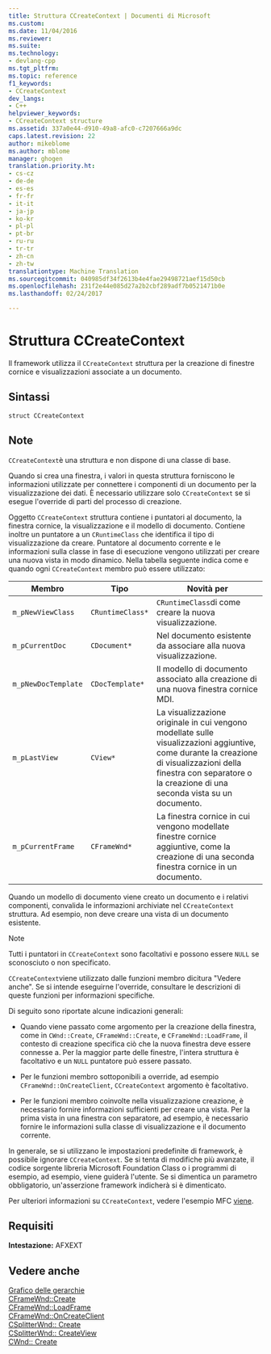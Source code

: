 ```yaml
---
title: Struttura CCreateContext | Documenti di Microsoft
ms.custom: 
ms.date: 11/04/2016
ms.reviewer: 
ms.suite: 
ms.technology:
- devlang-cpp
ms.tgt_pltfrm: 
ms.topic: reference
f1_keywords:
- CCreateContext
dev_langs:
- C++
helpviewer_keywords:
- CCreateContext structure
ms.assetid: 337a0e44-d910-49a8-afc0-c7207666a9dc
caps.latest.revision: 22
author: mikeblome
ms.author: mblome
manager: ghogen
translation.priority.ht:
- cs-cz
- de-de
- es-es
- fr-fr
- it-it
- ja-jp
- ko-kr
- pl-pl
- pt-br
- ru-ru
- tr-tr
- zh-cn
- zh-tw
translationtype: Machine Translation
ms.sourcegitcommit: 040985df34f2613b4e4fae29498721aef15d50cb
ms.openlocfilehash: 231f2e44e085d27a2b2cbf289adf7b0521471b0e
ms.lasthandoff: 02/24/2017

---
```

# <a name="ccreatecontext-structure"></a>Struttura CCreateContext
Il framework utilizza il `CCreateContext` struttura per la creazione di finestre cornice e visualizzazioni associate a un documento.  
  
## <a name="syntax"></a>Sintassi  
  
```  
struct CCreateContext  
```  
  
## <a name="remarks"></a>Note  
 `CCreateContext`è una struttura e non dispone di una classe di base.  
  
 Quando si crea una finestra, i valori in questa struttura forniscono le informazioni utilizzate per connettere i componenti di un documento per la visualizzazione dei dati. È necessario utilizzare solo `CCreateContext` se si esegue l'override di parti del processo di creazione.  
  
 Oggetto `CCreateContext` struttura contiene i puntatori al documento, la finestra cornice, la visualizzazione e il modello di documento. Contiene inoltre un puntatore a un `CRuntimeClass` che identifica il tipo di visualizzazione da creare. Puntatore al documento corrente e le informazioni sulla classe in fase di esecuzione vengono utilizzati per creare una nuova vista in modo dinamico. Nella tabella seguente indica come e quando ogni `CCreateContext` membro può essere utilizzato:  
  
|Membro|Tipo|Novità per|  
|------------|----------|--------------------|  
|`m_pNewViewClass`|`CRuntimeClass*`|`CRuntimeClass`di come creare la nuova visualizzazione.|  
|`m_pCurrentDoc`|`CDocument*`|Nel documento esistente da associare alla nuova visualizzazione.|  
|`m_pNewDocTemplate`|`CDocTemplate*`|Il modello di documento associato alla creazione di una nuova finestra cornice MDI.|  
|`m_pLastView`|`CView*`|La visualizzazione originale in cui vengono modellate sulle visualizzazioni aggiuntive, come durante la creazione di visualizzazioni della finestra con separatore o la creazione di una seconda vista su un documento.|  
|`m_pCurrentFrame`|`CFrameWnd*`|La finestra cornice in cui vengono modellate finestre cornice aggiuntive, come la creazione di una seconda finestra cornice in un documento.|  
  
 Quando un modello di documento viene creato un documento e i relativi componenti, convalida le informazioni archiviate nel `CCreateContext` struttura. Ad esempio, non deve creare una vista di un documento esistente.  
  
> [!NOTE]
>  Tutti i puntatori in `CCreateContext` sono facoltativi e possono essere `NULL` se sconosciuto o non specificato.  
  
 `CCreateContext`viene utilizzato dalle funzioni membro dicitura "Vedere anche". Se si intende eseguirne l'override, consultare le descrizioni di queste funzioni per informazioni specifiche.  
  
 Di seguito sono riportate alcune indicazioni generali:  
  
-   Quando viene passato come argomento per la creazione della finestra, come in `CWnd::Create`, `CFrameWnd::Create`, e `CFrameWnd::LoadFrame`, il contesto di creazione specifica ciò che la nuova finestra deve essere connesse a. Per la maggior parte delle finestre, l'intera struttura è facoltativo e un `NULL` puntatore può essere passato.  
  
-   Per le funzioni membro sottoponibili a override, ad esempio `CFrameWnd::OnCreateClient`, `CCreateContext` argomento è facoltativo.  
  
-   Per le funzioni membro coinvolte nella visualizzazione creazione, è necessario fornire informazioni sufficienti per creare una vista. Per la prima vista in una finestra con separatore, ad esempio, è necessario fornire le informazioni sulla classe di visualizzazione e il documento corrente.  
  
 In generale, se si utilizzano le impostazioni predefinite di framework, è possibile ignorare `CCreateContext`. Se si tenta di modifiche più avanzate, il codice sorgente libreria Microsoft Foundation Class o i programmi di esempio, ad esempio, viene guiderà l'utente. Se si dimentica un parametro obbligatorio, un'asserzione framework indicherà si è dimenticato.  
  
 Per ulteriori informazioni su `CCreateContext`, vedere l'esempio MFC [viene](../../visual-cpp-samples.md).  
  
## <a name="requirements"></a>Requisiti  
 **Intestazione:** AFXEXT  
  
## <a name="see-also"></a>Vedere anche  
 [Grafico delle gerarchie](../../mfc/hierarchy-chart.md)   
 [CFrameWnd::Create](../../mfc/reference/cframewnd-class.md#create)   
 [CFrameWnd::LoadFrame](../../mfc/reference/cframewnd-class.md#loadframe)   
 [CFrameWnd::OnCreateClient](../../mfc/reference/cframewnd-class.md#oncreateclient)   
 [CSplitterWnd:: Create](../../mfc/reference/csplitterwnd-class.md#create)   
 [CSplitterWnd:: CreateView](../../mfc/reference/csplitterwnd-class.md#createview)   
 [CWnd:: Create](../../mfc/reference/cwnd-class.md#create)


